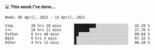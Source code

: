 💻 **This week I've done...**

<!--START_SECTION:waka-->
```text
Week: 06 April, 2021 - 13 April, 2021

VimL        29 hrs 10 mins      ██████████░░░░░░░░░░░░░░░   42.20 % 
C++         19 hrs 11 mins      ███████░░░░░░░░░░░░░░░░░░   27.76 % 
Python      6 hrs 48 mins       ██░░░░░░░░░░░░░░░░░░░░░░░   09.84 % 
Bash        5 hrs 3 mins        █░░░░░░░░░░░░░░░░░░░░░░░░   07.32 % 
Other       4 hrs 12 mins       █░░░░░░░░░░░░░░░░░░░░░░░░   06.10 %
```
<!--END_SECTION:waka-->

